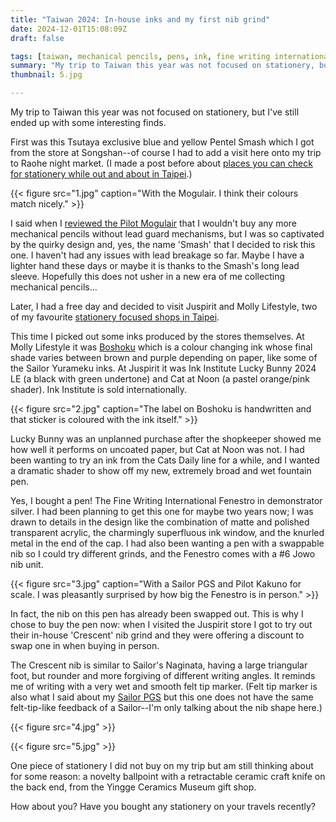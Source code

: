 ```yaml
---
title: "Taiwan 2024: In-house inks and my first nib grind"
date: 2024-12-01T15:08:09Z
draft: false

tags: [taiwan, mechanical pencils, pens, ink, fine writing international]
summary: "My trip to Taiwan this year was not focused on stationery, but I've still ended up with some interesting finds."
thumbnail: 5.jpg

---
```


My trip to Taiwan this year was not focused on stationery, but I've still ended up with some interesting finds.

First was this Tsutaya exclusive blue and yellow Pentel Smash which I got from the store at Songshan--of course I had to add a visit here onto my trip to Raohe night market. (I made a post before about [places you can check for stationery while out and about in Taipei](blog/taipei-stationery-2/).)

{{< figure src="1.jpg" caption="With the Mogulair. I think their colours match nicely." >}}

I said when I [reviewed the Pilot Mogulair](blog/pilot-mogulair/) that I wouldn't buy any more mechanical pencils without lead guard mechanisms, but I was so captivated by the quirky design and, yes, the name 'Smash' that I decided to risk this one. I haven't had any issues with lead breakage so far. Maybe I have a lighter hand these days or maybe it is thanks to the Smash's long lead sleeve. Hopefully this does not usher in a new era of me collecting mechanical pencils...

Later, I had a free day and decided to visit Juspirit and Molly Lifestyle, two of my favourite [stationery focused shops in Taipei](blog/taipei-stationery-1/).

This time I picked out some inks produced by the stores themselves. At Molly Lifestyle it was [Boshoku](https://www.mollylifestyle.tw/collections/%E8%8C%89%E8%8E%89-%E8%87%AA%E8%AA%BF%E5%A2%A8%E6%B0%B4-molly-bottled-ink/products/%E8%8C%89%E8%8E%89-%E8%87%AA%E8%AA%BF%E5%A2%A8-%E8%87%AA%E8%A3%BD%E5%93%81-%E8%96%84%E6%9A%AE-boshoku-%E9%8B%BC%E7%AD%86-%E5%A2%A8%E6%B0%B4-15ml) which is a colour changing ink whose final shade varies between brown and purple depending on paper, like some of the Sailor Yurameku inks. At Juspirit it was Ink Institute Lucky Bunny 2024 LE (a black with green undertone) and Cat at Noon (a pastel orange/pink shader). Ink Institute is sold internationally.

{{< figure src="2.jpg" caption="The label on Boshoku is handwritten and that sticker is coloured with the ink itself." >}}

Lucky Bunny was an unplanned purchase after the shopkeeper showed me how well it performs on uncoated paper, but Cat at Noon was not. I had been wanting to try an ink from the Cats Daily line for a while, and I wanted a dramatic shader to show off my new, extremely broad and wet fountain pen.

Yes, I bought a pen! The Fine Writing International Fenestro in demonstrator silver. I had been planning to get this one for maybe two years now; I was drawn to details in the design like the combination of matte and polished transparent acrylic, the charmingly superfluous ink window, and the knurled metal in the end of the cap. I had also been wanting a pen with a swappable nib so I could try different grinds, and the Fenestro comes with a #6 Jowo nib unit.

{{< figure src="3.jpg" caption="With a Sailor PGS and Pilot Kakuno for scale. I was pleasantly surprised by how big the Fenestro is in person." >}}

In fact, the nib on this pen has already been swapped out. This is why I chose to buy the pen now: when I visited the Juspirit store I got to try out their in-house 'Crescent' nib grind and they were offering a discount to swap one in when buying in person.

The Crescent nib is similar to Sailor's Naginata, having a large triangular foot, but rounder and more forgiving of different writing angles. It reminds me of writing with a very wet and smooth felt tip marker. (Felt tip marker is also what I said about my [Sailor PGS](blog/sailor-pgs-choice-and-impressions/) but this one does not have the same felt-tip-like feedback of a Sailor--I'm only talking about the nib shape here.)

{{< figure src="4.jpg" >}}

{{< figure src="5.jpg" >}}

One piece of stationery I did not buy on my trip but am still thinking about for some reason: a novelty ballpoint with a retractable ceramic craft knife on the back end, from the Yingge Ceramics Museum gift shop.

How about you? Have you bought any stationery on your travels recently?

